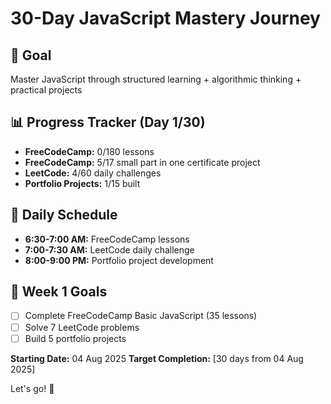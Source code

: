 # 30-Day JavaScript Mastery Journey

## 🎯 Goal
Master JavaScript through structured learning + algorithmic thinking + practical projects

## 📊 Progress Tracker (Day 1/30)
- **FreeCodeCamp:** 0/180 lessons
- **FreeCodeCamp:** 5/17 small part in one certificate project
- **LeetCode:** 4/60 daily challenges  
- **Portfolio Projects:** 1/15 built

## 📅 Daily Schedule
- **6:30-7:00 AM:** FreeCodeCamp lessons
- **7:00-7:30 AM:** LeetCode daily challenge
- **8:00-9:00 PM:** Portfolio project development

## 🎯 Week 1 Goals
- [ ] Complete FreeCodeCamp Basic JavaScript (35 lessons)
- [ ] Solve 7 LeetCode problems
- [ ] Build 5 portfolio projects

**Starting Date:** 04 Aug 2025
**Target Completion:** [30 days from 04 Aug 2025]

Let's go! 💪
